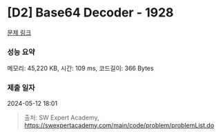 # [D2] Base64 Decoder - 1928 

[문제 링크](https://swexpertacademy.com/main/code/problem/problemDetail.do?contestProbId=AV5PR4DKAG0DFAUq) 

### 성능 요약

메모리: 45,220 KB, 시간: 109 ms, 코드길이: 366 Bytes

### 제출 일자

2024-05-12 18:01



> 출처: SW Expert Academy, https://swexpertacademy.com/main/code/problem/problemList.do